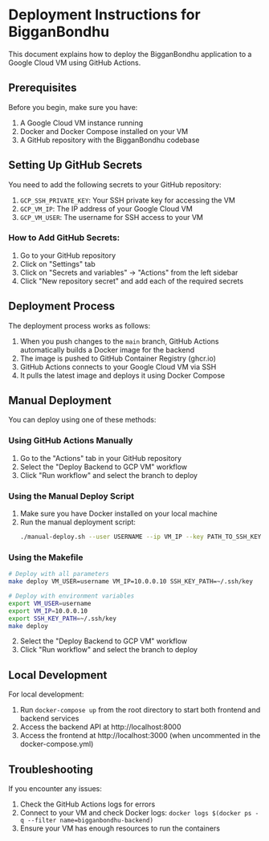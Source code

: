 # Deployment Instructions for BigganBondhu

This document explains how to deploy the BigganBondhu application to a Google Cloud VM using GitHub Actions.

## Prerequisites

Before you begin, make sure you have:

1. A Google Cloud VM instance running
2. Docker and Docker Compose installed on your VM
3. A GitHub repository with the BigganBondhu codebase

## Setting Up GitHub Secrets

You need to add the following secrets to your GitHub repository:

1. `GCP_SSH_PRIVATE_KEY`: Your SSH private key for accessing the VM
2. `GCP_VM_IP`: The IP address of your Google Cloud VM
3. `GCP_VM_USER`: The username for SSH access to your VM

### How to Add GitHub Secrets:

1. Go to your GitHub repository
2. Click on "Settings" tab
3. Click on "Secrets and variables" -> "Actions" from the left sidebar
4. Click "New repository secret" and add each of the required secrets

## Deployment Process

The deployment process works as follows:

1. When you push changes to the `main` branch, GitHub Actions automatically builds a Docker image for the backend
2. The image is pushed to GitHub Container Registry (ghcr.io)
3. GitHub Actions connects to your Google Cloud VM via SSH
4. It pulls the latest image and deploys it using Docker Compose

## Manual Deployment

You can deploy using one of these methods:

### Using GitHub Actions Manually

1. Go to the "Actions" tab in your GitHub repository
2. Select the "Deploy Backend to GCP VM" workflow
3. Click "Run workflow" and select the branch to deploy

### Using the Manual Deploy Script

1. Make sure you have Docker installed on your local machine
2. Run the manual deployment script:
   ```bash
   ./manual-deploy.sh --user USERNAME --ip VM_IP --key PATH_TO_SSH_KEY
   ```

### Using the Makefile

```bash
# Deploy with all parameters
make deploy VM_USER=username VM_IP=10.0.0.10 SSH_KEY_PATH=~/.ssh/key

# Deploy with environment variables
export VM_USER=username
export VM_IP=10.0.0.10
export SSH_KEY_PATH=~/.ssh/key
make deploy
```

2. Select the "Deploy Backend to GCP VM" workflow
3. Click "Run workflow" and select the branch to deploy

## Local Development

For local development:

1. Run `docker-compose up` from the root directory to start both frontend and backend services
2. Access the backend API at http://localhost:8000
3. Access the frontend at http://localhost:3000 (when uncommented in the docker-compose.yml)

## Troubleshooting

If you encounter any issues:

1. Check the GitHub Actions logs for errors
2. Connect to your VM and check Docker logs: `docker logs $(docker ps -q --filter name=bigganbondhu-backend)`
3. Ensure your VM has enough resources to run the containers
